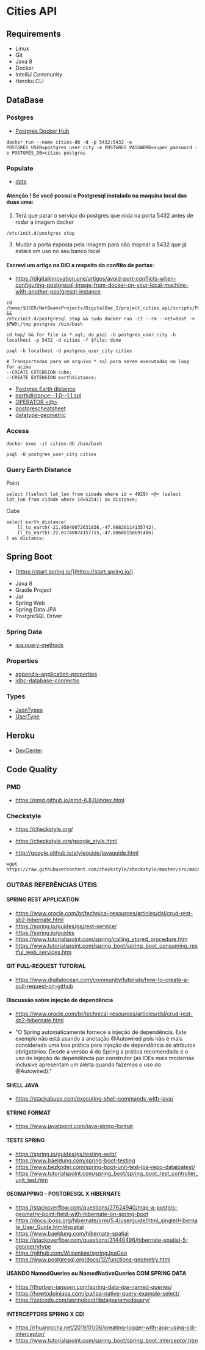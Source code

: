 # Cities API

## Requirements

* Linux
* Git
* Java 8
* Docker
* IntelliJ Community
* Heroku CLI

## DataBase

### Postgres

* [Postgres Docker Hub](https://hub.docker.com/_/postgres)

```shell script
docker run --name cities-db -d -p 5432:5432 -e POSTGRES_USER=postgres_user_city -e POSTGRES_PASSWORD=super_password -e POSTGRES_DB=cities postgres
```

### Populate

* [data](https://github.com/chinnonsantos/sql-paises-estados-cidades/tree/master/PostgreSQL)


#### Atenção ! Se você possui o Postgresql instalado na maquina local das duas uma:
1) Terá que parar o serviço do postgres que roda na porta 5432 antes de rodar a imagem docker
```shell script
/etc/init.d/postgres stop
```

3) Mudar a porta exposta pela imagem para não mapear a 5432 que já estará em uso no seu banco local

#### Escrevi um artigo na DIO a respeito do conflito de portas:
+ https://digitalinnovation.one/artigos/avoid-port-conflicts-when-configuring-postgresql-image-from-docker-on-your-local-machine-with-another-postgresql-instance


```shell script
cd /home/$USER/NetBeansProjects/DigitalOne_2/project_cities_api/scripts/PostgreSQL &&
/etc/init.d/postgresql stop && sudo docker run -it --rm --net=host -v $PWD:/tmp postgres /bin/bash

cd tmp/ && for file in *.sql; do psql -U postgres_user_city -h localhost -p 5432 -d cities -f $file; done

psql -h localhost -U postgres_user_city cities

# Transportadas para um arquivo *.sql para serem executadas no loop for acima
--CREATE EXTENSION cube; 
--CREATE EXTENSION earthdistance;
```

* [Postgres Earth distance](https://www.postgresql.org/docs/current/earthdistance.html)
* [earthdistance--1.0--1.1.sql](https://github.com/postgres/postgres/blob/master/contrib/earthdistance/earthdistance--1.0--1.1.sql)
* [OPERATOR <@>](https://github.com/postgres/postgres/blob/master/contrib/earthdistance/earthdistance--1.1.sql)
* [postgrescheatsheet](https://postgrescheatsheet.com/#/tables)
* [datatype-geometric](https://www.postgresql.org/docs/current/datatype-geometric.html)

### Access

```shell script
docker exec -it cities-db /bin/bash

psql -U postgres_user_city cities
```

### Query Earth Distance

Point
```roomsql
select ((select lat_lon from cidade where id = 4929) <@> (select lat_lon from cidade where id=5254)) as distance;
```

Cube
```roomsql
select earth_distance(
    ll_to_earth(-21.95840072631836,-47.98820114135742), 
    ll_to_earth(-22.01740074157715,-47.88600158691406)
) as distance;
```

## Spring Boot

* [https://start.spring.io/](https://start.spring.io/)

+ Java 8
+ Gradle Project
+ Jar
+ Spring Web
+ Spring Data JPA
+ PostgreSQL Driver

### Spring Data

* [jpa.query-methods](https://docs.spring.io/spring-data/jpa/docs/current/reference/html/#jpa.query-methods)

### Properties

* [appendix-application-properties](https://docs.spring.io/spring-boot/docs/current/reference/html/appendix-application-properties.html)
* [jdbc-database-connectio](https://www.codejava.net/java-se/jdbc/jdbc-database-connection-url-for-common-databases)

### Types

* [JsonTypes](https://github.com/vladmihalcea/hibernate-types)
* [UserType](https://docs.jboss.org/hibernate/orm/3.5/api/org/hibernate/usertype/UserType.html)

## Heroku

* [DevCenter](https://devcenter.heroku.com/articles/getting-started-with-gradle-on-heroku)

## Code Quality

### PMD

+ https://pmd.github.io/pmd-6.8.0/index.html

### Checkstyle

+ https://checkstyle.org/

+ https://checkstyle.org/google_style.html

+ http://google.github.io/styleguide/javaguide.html

```shell script
wget https://raw.githubusercontent.com/checkstyle/checkstyle/master/src/main/resources/google_checks.xml
```

### OUTRAS REFERÊNCIAS ÚTEIS

#### SPRING REST APPLICATION
+  https://www.oracle.com/br/technical-resources/articles/dsl/crud-rest-sb2-hibernate.html
+  https://spring.io/guides/gs/rest-service/
+  https://spring.io/guides
+  https://www.tutorialspoint.com/spring/calling_stored_procedure.htm
+  https://www.tutorialspoint.com/spring_boot/spring_boot_consuming_restful_web_services.htm


#### GIT PULL-REQUEST TUTORIAL
+ https://www.digitalocean.com/community/tutorials/how-to-create-a-pull-request-on-github

#### Discussão sobre injeção de dependência
+ https://www.oracle.com/br/technical-resources/articles/dsl/crud-rest-sb2-hibernate.html

+ "O Spring automaticamente fornece a injeção de dependência. Este exemplo não está usando a anotação @Autowired pois não é mais considerado
uma boa prática para injeção de dependência de atributos obrigatórios. Desde a versão 4 do
Spring a prática recomendada é o uso de injeção de dependência por construtor
(as IDEs mais modernas inclusive apresentam um alerta quando fazemos o uso do @Autowired)."


#### SHELL JAVA
+ https://stackabuse.com/executing-shell-commands-with-java/


#### STRING FORMAT
+ https://www.javatpoint.com/java-string-format


#### TESTE SPRING
+ https://spring.io/guides/gs/testing-web/
+ https://www.baeldung.com/spring-boot-testing
+ https://www.bezkoder.com/spring-boot-unit-test-jpa-repo-datajpatest/
+ https://www.tutorialspoint.com/spring_boot/spring_boot_rest_controller_unit_test.htm


#### GEOMAPPING - POSTGRESQL X HIBERNATE
+ https://stackoverflow.com/questions/27624940/map-a-postgis-geometry-point-field-with-hibernate-on-spring-boot
+ https://docs.jboss.org/hibernate/orm/5.4/userguide/html_single/Hibernate_User_Guide.html#spatial 
+ https://www.baeldung.com/hibernate-spatial
+ https://stackoverflow.com/questions/31440496/hibernate-spatial-5-geometrytype
+ https://github.com/Wisienkas/springJpaGeo
+ https://www.postgresql.org/docs/12/functions-geometry.html

#### USANDO NamedQueries ou NamedNativeQueries COM SPRING DATA
+ https://thorben-janssen.com/spring-data-jpa-named-queries/
+ https://howtodoinjava.com/jpa/jpa-native-query-example-select/
+ https://zetcode.com/springboot/datajpanamedquery/


#### INTERCEPTORS SPRING X CDI 
+ https://rhuanrocha.net/2019/01/06/creating-logger-with-aop-using-cdi-interceptor/
+ https://www.tutorialspoint.com/spring_boot/spring_boot_interceptor.htm